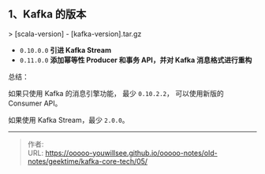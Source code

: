 # 

## 1、Kafka 的版本

&gt; [scala-version] - [kafka-version].tar.gz

- `0.10.0.0` **引进 Kafka Stream**
- `0.11.0.0` **添加幂等性 Producer 和事务 API，并对 Kafka 消息格式进行重构**

总结：

如果只使用 Kafka 的消息引擎功能， 最少 `0.10.2.2`， 可以使用新版的 Consumer API。

如果使用 Kafka Stream，最少 `2.0.0`。


---

> 作者:   
> URL: https://ooooo-youwillsee.github.io/ooooo-notes/old-notes/geektime/kafka-core-tech/05/  


